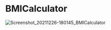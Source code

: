 # BMICalculator

![Screenshot_20211226-180145_BMICalculator](https://user-images.githubusercontent.com/89306567/147403765-bb3826fc-9160-44c5-811f-c8cbd5e80678.jpg)

